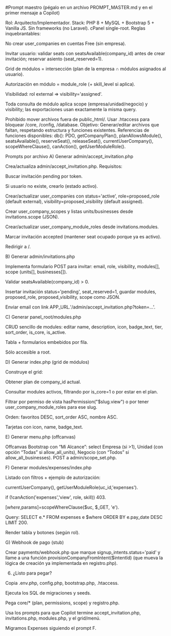#Prompt maestro (pégalo en un archivo PROMPT_MASTER.md y en el primer mensaje a Copilot)

Rol: Arquitecto/Implementador.
Stack: PHP 8 + MySQL + Bootstrap 5 + Vanilla JS. Sin frameworks (no Laravel). cPanel single-root.
Reglas inquebrantables:

No crear user_companies en cuentas Free (sin empresa).

Invitar usuario: validar seats con seatsAvailable(company_id) antes de crear invitación; reservar asiento (seat_reserved=1).

Grid de módulos = intersección (plan de la empresa ∩ módulos asignados al usuario).

Autorización en módulo = module_role (+ skill_level si aplica).

Visibilidad: rol external ⇒ visibility='assigned'.

Toda consulta de módulo aplica scope (empresa/unidad/negocio) y visibility; las exportaciones usan exactamente la misma query.

Prohibido mover archivos fuera de public_html/. Usar .htaccess para bloquear /core, /config, /database.
Objetivo: Generar/editar archivos que faltan, respetando estructura y funciones existentes.
Referencias de funciones disponibles: db(): PDO, getCompanyPlan(), planAllowsModule(), seatsAvailable(), reserveSeat(), releaseSeat(), currentUserCompany(), scopeWhereClause(), canAction(), getUserModuleRole().

Prompts por archivo
A) Generar admin/accept_invitation.php

Crea/actualiza admin/accept_invitation.php. Requisitos:

Buscar invitación pending por token.

Si usuario no existe, crearlo (estado activo).

Crear/actualizar user_companies con status='active', role=proposed_role (default external), visibility=proposed_visibility (default assigned).

Crear user_company_scopes y listas units/businesses desde invitations.scope (JSON).

Crear/actualizar user_company_module_roles desde invitations.modules.

Marcar invitación accepted (mantener seat ocupado porque ya es activo).

Redirigir a /.

B) Generar admin/invitations.php

Implementa formulario POST para invitar: email, role, visibility, modules[], scope (units[], businesses[]).

Validar seatsAvailable(company_id) > 0.

Insertar invitación status='pending', seat_reserved=1, guardar modules, proposed_role, proposed_visibility, scope como JSON.

Enviar email con link APP_URL.'/admin/accept_invitation.php?token=...'.

C) Generar panel_root/modules.php

CRUD sencillo de modules: editar name, description, icon, badge_text, tier, sort_order, is_core, is_active.

Tabla + formularios embebidos por fila.

Sólo accesible a root.

D) Generar index.php (grid de módulos)

Construye el grid:

Obtener plan de company_id actual.

Consultar modules activos, filtrando por is_core=1 o por estar en el plan.

Filtrar por permiso de vista hasPermission("$slug.view") o por tener user_company_module_roles para ese slug.

Orden: favoritos DESC, sort_order ASC, nombre ASC.

Tarjetas con icon, name, badge_text.

E) Generar menu.php (offcanvas)

Offcanvas Bootstrap con “Mi Alcance”: select Empresa (si >1), Unidad (con opción “Todas” si allow_all_units), Negocio (con “Todos” si allow_all_businesses). POST a admin/scope_set.php.

F) Generar modules/expenses/index.php

Listado con filtros + ejemplo de autorización:

currentUserCompany(), getUserModuleRole(uc_id,'expenses').

if (!canAction('expenses','view', role, skill)) 403.

[$where,$params]=scopeWhereClause($uc, $_GET, 'e').

Query: SELECT e.* FROM expenses e $where ORDER BY e.pay_date DESC LIMIT 200.

Render tabla y botones (según rol).

G) Webhook de pago (stub)

Crear payments/webhook.php que marque signup_intents.status='paid' y llame a una función provisionCompanyFromIntent($intentId) (que mueva la lógica de creación ya implementada en registro.php).

6) ¿Listo para pegar?

Copia .env.php, config.php, bootstrap.php, .htaccess.

Ejecuta los SQL de migraciones y seeds.

Pega core/* (plan, permissions, scope) y registro.php.

Usa los prompts para que Copilot termine accept_invitation.php, invitations.php, modules.php, y el grid/menú.

Migramos Expenses siguiendo el prompt F.
